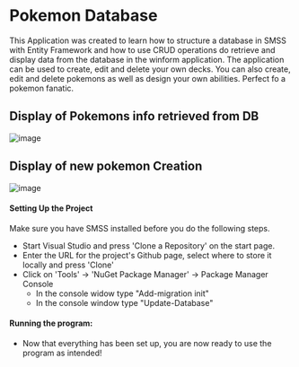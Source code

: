 # Pokemon Database

This Application was created to learn how to structure a database in SMSS with Entity Framework and how to use CRUD operations do retrieve and display data from the database
in the winform application. The application can be used to create, edit and delete your own decks. You can also create, edit and delete pokemons as well as design your own abilities. Perfect fo a pokemon fanatic.

## Display of Pokemons info retrieved from DB

![image](https://user-images.githubusercontent.com/70604742/112453034-8c45fc00-8d57-11eb-844a-7edd74ab95ad.png)

## Display of new pokemon Creation

![image](https://user-images.githubusercontent.com/70604742/112453272-cf07d400-8d57-11eb-9230-fd502a946208.png)

#### Setting Up the Project

Make sure you have SMSS installed before you do the following steps.

* Start Visual Studio and press 'Clone a Repository' on the start page.
* Enter the URL for the project's Github page, select where to store it locally and press 'Clone'
* Click on 'Tools' -> 'NuGet Package Manager' -> Package Manager Console
  * In the console widow type "Add-migration init"
  * In the console window type "Update-Database"

#### Running the program:
* Now that everything has been set up, you are now ready to use the program as intended!
